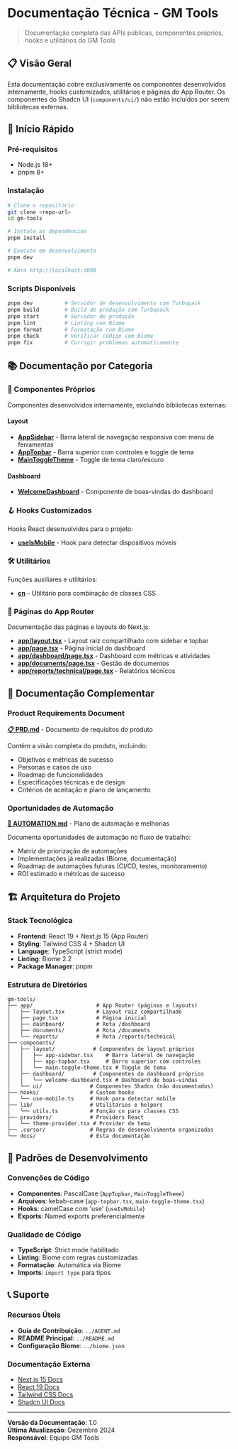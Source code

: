 # Documentação Técnica - GM Tools

> Documentação completa das APIs públicas, componentes próprios, hooks e utilitários do GM Tools

## 📋 Visão Geral

Esta documentação cobre exclusivamente os componentes desenvolvidos internamente, hooks customizados, utilitários e páginas do App Router. Os componentes do Shadcn UI (`components/ui/`) não estão incluídos por serem bibliotecas externas.

## 🚀 Início Rápido

### Pré-requisitos
- Node.js 18+
- pnpm 8+

### Instalação
```bash
# Clone o repositório
git clone <repo-url>
cd gm-tools

# Instale as dependências
pnpm install

# Execute em desenvolvimento
pnpm dev

# Abra http://localhost:3000
```

### Scripts Disponíveis
```bash
pnpm dev          # Servidor de desenvolvimento com Turbopack
pnpm build        # Build de produção com Turbopack
pnpm start        # Servidor de produção
pnpm lint         # Linting com Biome
pnpm format       # Formatação com Biome
pnpm check        # Verificar código com Biome
pnpm fix          # Corrigir problemas automaticamente
```

## 📚 Documentação por Categoria

### 🧩 Componentes Próprios

Componentes desenvolvidos internamente, excluindo bibliotecas externas:

#### Layout
- **[AppSidebar](components/layout/app-sidebar.md)** - Barra lateral de navegação responsiva com menu de ferramentas
- **[AppTopbar](components/layout/app-topbar.md)** - Barra superior com controles e toggle de tema
- **[MainToggleTheme](components/layout/main-toggle-theme.md)** - Toggle de tema claro/escuro

#### Dashboard
- **[WelcomeDashboard](components/dashboard/welcome-dashboard.md)** - Componente de boas-vindas do dashboard

### 🪝 Hooks Customizados

Hooks React desenvolvidos para o projeto:

- **[useIsMobile](hooks/use-is-mobile.md)** - Hook para detectar dispositivos móveis

### 🛠️ Utilitários

Funções auxiliares e utilitários:

- **[cn](lib/cn.md)** - Utilitário para combinação de classes CSS

### 📄 Páginas do App Router

Documentação das páginas e layouts do Next.js:

- **[app/layout.tsx](app/layout.md)** - Layout raiz compartilhado com sidebar e topbar
- **[app/page.tsx](app/page.md)** - Página inicial do dashboard
- **[app/dashboard/page.tsx](app/dashboard/page.md)** - Dashboard com métricas e atividades
- **[app/documents/page.tsx](app/documents/page.md)** - Gestão de documentos
- **[app/reports/technical/page.tsx](app/reports/technical/page.md)** - Relatórios técnicos

## 📖 Documentação Complementar

### Product Requirements Document
**[📋 PRD.md](PRD.md)** - Documento de requisitos do produto

Contém a visão completa do produto, incluindo:
- Objetivos e métricas de sucesso
- Personas e casos de uso
- Roadmap de funcionalidades
- Especificações técnicas e de design
- Critérios de aceitação e plano de lançamento

### Oportunidades de Automação
**[🤖 AUTOMATION.md](AUTOMATION.md)** - Plano de automação e melhorias

Documenta oportunidades de automação no fluxo de trabalho:
- Matriz de priorização de automações
- Implementações já realizadas (Biome, documentação)
- Roadmap de automações futuras (CI/CD, testes, monitoramento)
- ROI estimado e métricas de sucesso

## 🏗️ Arquitetura do Projeto

### Stack Tecnológica
- **Frontend**: React 19 + Next.js 15 (App Router)
- **Styling**: Tailwind CSS 4 + Shadcn UI
- **Language**: TypeScript (strict mode)
- **Linting**: Biome 2.2
- **Package Manager**: pnpm

### Estrutura de Diretórios
```
gm-tools/
├── app/                    # App Router (páginas e layouts)
│   ├── layout.tsx          # Layout raiz compartilhado
│   ├── page.tsx            # Página inicial
│   ├── dashboard/          # Rota /dashboard
│   ├── documents/          # Rota /documents
│   └── reports/            # Rota /reports/technical
├── components/            
│   ├── layout/            # Componentes de layout próprios
│   │   ├── app-sidebar.tsx    # Barra lateral de navegação
│   │   ├── app-topbar.tsx     # Barra superior com controles
│   │   └── main-toggle-theme.tsx # Toggle de tema
│   ├── dashboard/         # Componentes do dashboard próprios
│   │   └── welcome-dashboard.tsx # Dashboard de boas-vindas
│   └── ui/               # Componentes Shadcn (não documentados)
├── hooks/                # Custom hooks
│   └── use-mobile.ts     # Hook para detectar mobile
├── lib/                  # Utilitários e helpers
│   └── utils.ts          # Função cn para classes CSS
├── providers/            # Providers React
│   └── theme-provider.tsx # Provider de tema
├── .cursor/              # Regras de desenvolvimento organizadas
└── docs/                 # Esta documentação
```

## 🎨 Padrões de Desenvolvimento

### Convenções de Código
- **Componentes**: PascalCase (`AppTopbar`, `MainToggleTheme`)
- **Arquivos**: kebab-case (`app-topbar.tsx`, `main-toggle-theme.tsx`)
- **Hooks**: camelCase com 'use' (`useIsMobile`)
- **Exports**: Named exports preferencialmente

### Qualidade de Código
- **TypeScript**: Strict mode habilitado
- **Linting**: Biome com regras customizadas
- **Formatação**: Automática via Biome
- **Imports**: `import type` para tipos

## 📞 Suporte

### Recursos Úteis
- **Guia de Contribuição**: `../AGENT.md`
- **README Principal**: `../README.md`
- **Configuração Biome**: `../biome.json`

### Documentação Externa
- [Next.js 15 Docs](https://nextjs.org/docs)
- [React 19 Docs](https://react.dev)
- [Tailwind CSS Docs](https://tailwindcss.com/docs)
- [Shadcn UI Docs](https://ui.shadcn.com)

---

**Versão da Documentação**: 1.0  
**Última Atualização**: Dezembro 2024  
**Responsável**: Equipe GM Tools

